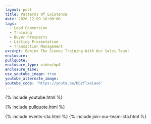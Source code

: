 ```yaml
---
layout: post
title: Patterns Of Existence
date: 2020-12-09 18:00:00
tags:
  - Lead Conversion
  - Training
  - Buyer Prospects
  - Listing Presentation
  - Transaction Management
excerpt: Behind The Scenes Training With Our Sales Team!
enclosure:
pullquote:
enclosure_type: video/mp4
enclosure_time:
use_youtube_image: true
youtube_alternate_image:
youtube_code: 'https://youtu.be/Ub2flxaiaso'
---
```


{% include youtube.html %}

{% include pullquote.html %}

{% include events-cta.html %} {% include join-our-team-cta.html %}

